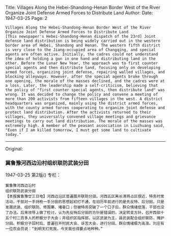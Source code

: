 Title: Villages Along the Hebei-Shandong-Henan Border West of the River Organize Joint Defense Armed Forces to Distribute Land
Author:
Date: 1947-03-25
Page: 2

    Villages Along the Hebei-Shandong-Henan Border West of the River
    Organize Joint Defense Armed Forces to Distribute Land
    [This newspaper's Hebei-Shandong-Henan dispatch of the 23rd] Joint defense land distribution is being widely carried out in the western border area of Hebei, Shandong and Henan. The western fifth district is very close to the Jiang-occupied area of Changqing, and special agents are often active. Initially, the cadres could not understand the idea of holding a gun in one hand and distributing land in the other. Before the Lunar New Year, the approach was to first counter special agents and then distribute land, focusing only on developing armed forces, organizing joint defense, repairing walled villages, and blocking alleyways. However, after the special agents broke through one opening, the morale of the masses declined, and the cadres were at a loss. Later, the leadership made a self-criticism, believing that the policy of "first counter special agents, then distribute land" was wrong. It was decided to change the policy and convene a meeting of more than 200 activists from fifteen villages in the west. A district headquarters was organized, mainly using the district armed forces, with the county armed forces cooperating to organize joint defense and protect land distribution. After the activists returned to their villages, they universally convened village meetings and grievance meetings to carry out land distribution. The morale of the masses was extremely high. A member of the peasant association in Liuzhuang said, "Even if I am killed tomorrow, I must get some land to cultivate today."



<hr /> 

Original: 


### 冀鲁豫河西边沿村组织联防武装分田

1947-03-25
第2版()
专栏：

    冀鲁豫河西边沿村
    组织联防武装分田
    【本报冀鲁豫廿三日电】河西边沿区普遍展开联防分田。河西五区离长清蒋占区很近，特务时常活动，干部对一手持枪一手分田的思想起初打不通，在旧历年前进行的是先反特、后分田，只是发展武装、组织联防、修围寨、堵巷口；但被特务突破了一个口子后，群众情绪低落，干部也没了办法。后来领导上做了检讨，认为先反特后分田的方针是错误的，决定转变方针，召开西部十五个村二百多人的积极分子大会；并组织区指挥部，以区武装为主，县武装配合组织联防，掩护分田。积极分子回村后、普遍召开村民大会、诉苦大会，进行分田、群众情绪极为高涨。刘庄有一位农会员说：“到明天打死我，今天我也得要点地种种。”
